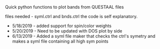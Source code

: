 Quick python functions to plot bands from QUESTAAL files 

files needed - syml.ctrl and bnds.ctrl 
the code is self explanatory. 


- 5/18/2019 - added support for spin/color weights 
- 5/20/2019 - Need to be updated with DOS plot by side
- 6/13/2019 - Added a syml file maker that checks the ctrl's symetry and makes a syml file containing all high sym points
